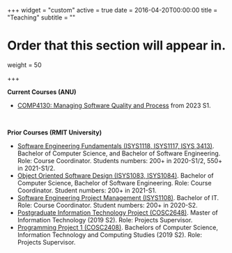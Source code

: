 +++
widget = "custom"
active = true
date = 2016-04-20T00:00:00
title = "Teaching"
subtitle = ""

# Order that this section will appear in.
weight = 50

+++



**Current Courses (ANU)**

- [COMP4130: Managing Software Quality and Process](https://programsandcourses.anu.edu.au/course/comp4130) from 2023 S1.





<br />


**Prior Courses (RMIT University)**

- [Software Engineering Fundamentals (ISYS1118, ISYS1117, ISYS 3413)](http://www1.rmit.edu.au/courses/004309). Bachelor of Computer Science, and Bachelor of Software Engineering. Role: Course Coordinator. Students numbers: 200+ in 2020-S1/2, 550+ in 2021-S1/2.
- [Object Oriented Software Design (ISYS1083, ISYS1084)](v). Bachelor of Computer Science, Bachelor of Software Engineering. Role: Course Coordinator. Student numbers: 200+ in 2021-S1.
- [Software Engineering Project Management (ISYS1108)](http://www1.rmit.edu.au/courses/004245). Bachelor of IT. Role: Course Coordinator. Student numbers: 200+ in 2020-S2.
- [Postgraduate Information Technology Project (COSC2648)](http://www1.rmit.edu.au/courses/050441). Master of Information Technology (2019 S2). Role: Projects Supervisor.
- [Programming Project 1 (COSC2408)](http://www1.rmit.edu.au/courses/039985). Bachelors of Computer Science, Information Technology and Computing Studies (2019 S2). Role: Projects Supervisor.

